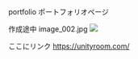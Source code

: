  portfolio
ポートフォリオページ

作成途中
image_002.jpg
<img src=”./images/img.png”>

ここにリンク
https://unityroom.com/
